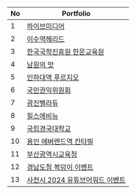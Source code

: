 
| No | Portfolio |
| ------------ | ------------- |
| 1 | <a href="https://github.com/eekfrl/hiveMedia/tree/master/hiveMedia"> 하이브미디어 </a>  |
| 2 | <a href="https://github.com/eekfrl/hiveMedia/tree/master/isuhelead"> 이수역헤리드 </a>  |
| 3 | <a href="https://github.com/eekfrl/hiveMedia/tree/master/hanmun"> 한국국학진흥원 한문교육원 </a>  |
| 4 | <a href="https://github.com/eekfrl/hiveMedia/tree/master/namwon"> 남원의 맛 </a>  |
| 5 | <a href="https://github.com/eekfrl/hiveMedia/tree/master/InhaUniversityStationPrugio"> 인하대역 푸르지오 </a>  |
| 6 | <a href="https://github.com/eekfrl/hiveMedia/tree/master/correct-report"> 국민권익위원회 </a>  |
| 7 | <a href="https://github.com/eekfrl/hiveMedia/tree/master/GwangjinBellaDue"> 광진벨라듀 </a>  |
| 8 | <a href="https://github.com/eekfrl/hiveMedia/tree/master/Hillstate"> 힐스에비뉴 </a>  |
| 9 | <a href="https://github.com/eekfrl/hiveMedia/tree/master/Gyeongguk University"> 국립경국대학교 </a>  |
| 10 | <a href="https://github.com/eekfrl/hiveMedia/tree/master/yi-cantavill"> 용인 에버랜드역 칸타빌 </a>  |
| 11 | <a href="https://github.com/eekfrl/hiveMedia/tree/master/BusanDu"> 부산광역시교육청 </a>  |
| 12 | <a href="https://github.com/eekfrl/hiveMedia/tree/master/BDHevent"> 경남도청 복덩이 이벤트 </a>  |
| 13 | <a href="https://github.com/eekfrl/hiveMedia/tree/master/sacheonAward"> 사천시 2024 유튜브어워드 이벤트 </a>  |

